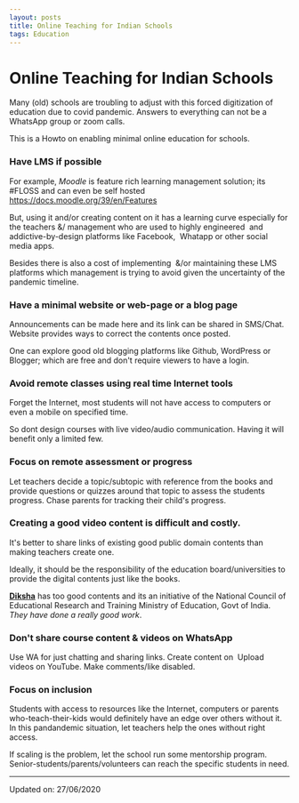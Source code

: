 ```yaml
---
layout: posts
title: Online Teaching for Indian Schools
tags: Education
---
```


# Online Teaching for Indian Schools

Many (old) schools are troubling to adjust with this forced digitization of
education due to covid pandemic. Answers to everything can not be a WhatsApp
group or zoom calls.

This is a Howto on enabling minimal online education for schools.

### Have LMS if possible

For example, *Moodle* is feature rich learning management solution; its #FLOSS
and can even be self hosted https://docs.moodle.org/39/en/Features

But, using it and/or creating content on it has a learning curve especially for
the teachers &/ management who are used to highly engineered  and
addictive-by-design platforms like Facebook,  Whatapp or other social media
apps.

Besides there is also a cost of implementing  &/or maintaining these LMS
platforms which management is trying to avoid given the uncertainty of the
pandemic timeline.

### Have a minimal website or web-page or a blog page

Announcements can be made here and its link can be shared in SMS/Chat. Website
provides ways to correct the contents once posted.

One can explore good old blogging platforms like Github, WordPress or Blogger;
which are free and don't require viewers to have a login.

### Avoid remote classes using real time Internet tools

Forget the Internet, most students will not have access to computers or even a
mobile on specified time.

So dont design courses with live video/audio communication. Having it will
benefit only a limited few.

### Focus on remote assessment or progress

Let teachers decide a topic/subtopic with reference from the books and provide
questions or quizzes around that topic to assess the students progress. Chase
parents for tracking their child's progress.

### Creating a good video content is difficult and costly.

It's better to share links of existing good public domain contents than making
teachers create one.

Ideally, it should be the responsibility of the education board/universities to
provide the digital contents just like the books.

**[Diksha](https://merge.diksha.gov.in/)** has too good contents and its an
initiative of the National Council of Educational Research and Training
Ministry of Education, Govt of India. *They have done a really good work*.

### Don't share course content & videos on WhatsApp

Use WA for just chatting and sharing links. Create content on  Upload videos on
YouTube. Make comments/like disabled.

### Focus on inclusion

Students with access to resources like the Internet, computers or parents
who-teach-their-kids would definitely have an edge over others without it. In
this pandandemic situation, let teachers help the ones without right access.

If scaling is the problem, let the school run some mentorship program.
Senior-students/parents/volunteers can reach the specific students in need.

---

Updated on: 27/06/2020
